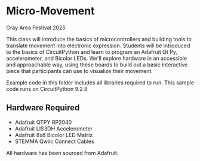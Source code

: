 # Micro-Movement 
Gray Area Festival 2025 

This class will introduce the basics of microcontrollers and building
tools to translate movement into electronic expression. Students will
be introduced to the basics of CircuitPython and learn to program an
Adafruit Qt Py, accelerometer, and Bicolor LEDs. We'll explore
hardware in an accessible and approachable way, using these boards
to build out a basic interactive piece that participants can use to
visualize their movement.

Example code in this folder includes all libraries required to run. This sample code runs on CircuitPython 9.2.8

## Hardware Required

- Adafruit QTPY RP2040 
- Adafruit LIS3DH Accelerometer 
- Adafruit 8x8 Bicolor LED Matrix 
- STEMMA Qwiic Connect Cables 

All hardware has been sourced from Adafruit. 
